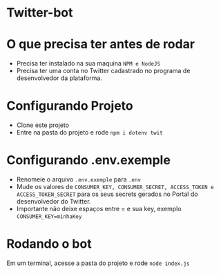 # Twitter-bot

# O que precisa ter antes de rodar
- Precisa ter instalado na sua maquina ``` NPM e NodeJS ```
- Precisa ter uma conta no Twitter cadastrado no programa de desenvolvedor da plataforma.

# Configurando Projeto
- Clone este projeto 
- Entre na pasta do projeto e rode ``` npm i dotenv twit ```

# Configurando .env.exemple
- Renomeie o arquivo ```.env.exemple``` para ```.env``` 
- Mude os valores de ```CONSUMER_KEY, CONSUMER_SECRET, ACCESS_TOKEN e ACCESS_TOKEN_SECRET``` para os seus secrets gerados no Portal do desenvolvedor do Twitter.
- Importante não deixe espaços entre = e sua key, exemplo ```CONSUMER_KEY=minhaKey```

# Rodando o bot
Em um terminal, acesse a pasta do projeto e rode ```node index.js```
